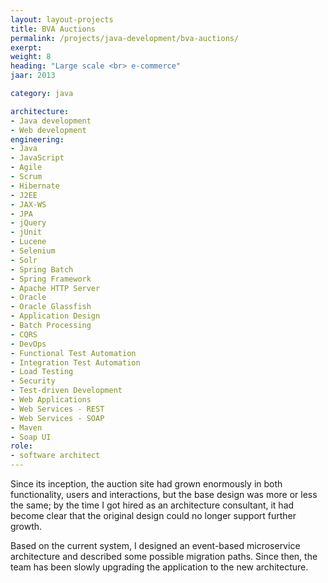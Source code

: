 ```yaml
---
layout: layout-projects
title: BVA Auctions
permalink: /projects/java-development/bva-auctions/
exerpt:
weight: 8
heading: "Large scale <br> e-commerce"
jaar: 2013

category: java

architecture:
- Java development
- Web development
engineering:
- Java
- JavaScript
- Agile
- Scrum
- Hibernate
- J2EE
- JAX-WS
- JPA
- jQuery
- jUnit
- Lucene
- Selenium
- Solr
- Spring Batch
- Spring Framework
- Apache HTTP Server
- Oracle
- Oracle Glassfish
- Application Design
- Batch Processing
- CQRS
- DevOps
- Functional Test Automation
- Integration Test Automation
- Load Testing
- Security
- Test-driven Development
- Web Applications
- Web Services - REST
- Web Services - SOAP
- Maven
- Soap UI
role: 
- software architect
---
```


Since its inception, the auction site had grown enormously in both functionality, users and interactions, but the base design was more or less the same; by the time I got hired as an architecture consultant, it had become clear that the original design could no longer support further growth. 

Based on the current system, I designed an event-based microservice architecture and described some possible migration paths. Since then, the team has been slowly upgrading the application to the new architecture.
